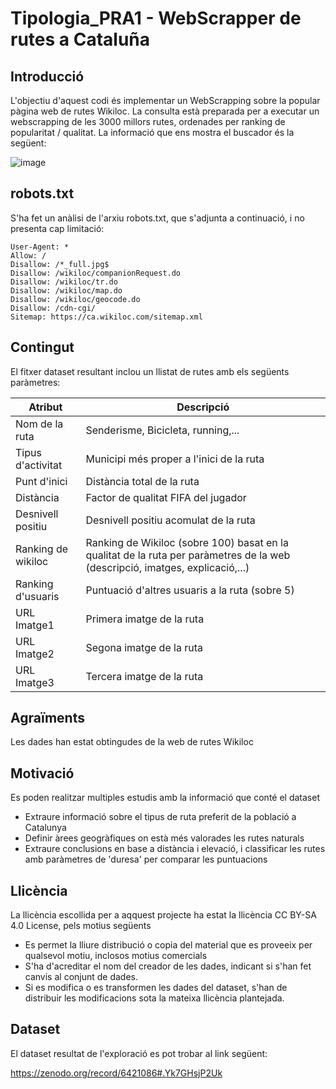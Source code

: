 # Tipologia_PRA1 - WebScrapper de rutes a Cataluña

## Introducció

L'objectiu d'aquest codi és implementar un WebScrapping sobre la popular pàgina web de rutes Wikiloc. La consulta està preparada per a executar un webscrapping de les 3000 millors rutes, ordenades per ranking de popularitat / qualitat. La informació que ens mostra el buscador és la següent:

![image](https://user-images.githubusercontent.com/37300782/161796482-ac52b381-0518-42c1-9b54-f53a797915ca.png)

## robots.txt

S'ha fet un anàlisi de l'arxiu robots.txt, que s'adjunta a continuació, i no presenta cap limitació:

    User-Agent: *
    Allow: /
    Disallow: /*_full.jpg$
    Disallow: /wikiloc/companionRequest.do
    Disallow: /wikiloc/tr.do
    Disallow: /wikiloc/map.do
    Disallow: /wikiloc/geocode.do
    Disallow: /cdn-cgi/
    Sitemap: https://ca.wikiloc.com/sitemap.xml

## Contingut

El fitxer dataset resultant inclou un llistat de rutes amb els següents paràmetres:

| Atribut         | Descripció                                          |
|-----------------|-----------------------------------------------------|
| Nom de la ruta            | Senderisme, Bicicleta, running,...|
| Tipus d'activitat     | Municipi més proper a l'inici de la ruta|
| Punt d'inici | Distància total de la ruta |
| Distància          | Factor de qualitat FIFA del jugador|
| Desnivell positiu             | Desnivell positiu acomulat de la ruta|
| Ranking de wikiloc   | Ranking de Wikiloc (sobre 100) basat en la qualitat de la ruta per paràmetres de la web (descripció, imatges, explicació,...)|
| Ranking d'usuaris    | Puntuació d'altres usuaris a la ruta (sobre 5)|
| URL Imatge1                | Primera imatge de la ruta|
| URL Imatge2                | Segona imatge de la ruta|
| URL Imatge3                | Tercera imatge de la ruta|

## Agraïments

Les dades han estat obtingudes de la web de rutes Wikiloc

## Motivació

Es poden realitzar multiples estudis amb la informació que conté el dataset

  - Extraure informació sobre el tipus de ruta preferit de la població a Catalunya
  - Definir àrees geogràfiques on està més valorades les rutes naturals
  - Extraure conclusions en base a distància i elevació, i classificar les rutes amb paràmetres de 'duresa' per comparar les puntuacions

## Llicència

La llicència escollida per a aqquest projecte ha estat la llicència CC BY-SA 4.0 License, pels motius següents

  - Es permet la lliure distribució o copia del material que es proveeix per qualsevol motiu, inclosos motius comercials
  - S'ha d'acreditar el nom del creador de les dades, indicant si s'han fet canvis al conjunt de dades.
  - Si es modifica o es transformen les dades del dataset, s'han de distribuir les modificacions sota la mateixa llicència plantejada.

## Dataset

El dataset resultat de l'exploració es pot trobar al link següent:

https://zenodo.org/record/6421086#.Yk7GHsjP2Uk

